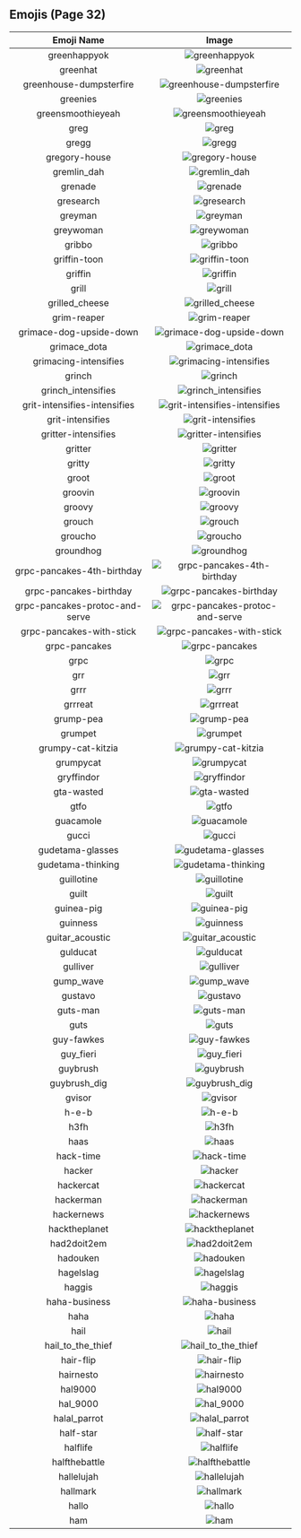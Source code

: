 
  ## Emojis (Page 32)
  |Emoji Name|Image|
  | :-: | :-: |
  |greenhappyok| ![greenhappyok](/emojis/hashicorp/greenhappyok.gif)|
  |greenhat| ![greenhat](/emojis/hashicorp/greenhat.png)|
  |greenhouse-dumpsterfire| ![greenhouse-dumpsterfire](/emojis/hashicorp/greenhouse-dumpsterfire.gif)|
  |greenies| ![greenies](/emojis/hashicorp/greenies.png)|
  |greensmoothieyeah| ![greensmoothieyeah](/emojis/hashicorp/greensmoothieyeah.png)|
  |greg| ![greg](/emojis/hashicorp/greg.png)|
  |gregg| ![gregg](/emojis/hashicorp/gregg.png)|
  |gregory-house| ![gregory-house](/emojis/hashicorp/gregory-house.jpg)|
  |gremlin_dah| ![gremlin_dah](/emojis/hashicorp/gremlin_dah.jpg)|
  |grenade| ![grenade](/emojis/hashicorp/grenade.jpg)|
  |gresearch| ![gresearch](/emojis/hashicorp/gresearch.png)|
  |greyman| ![greyman](/emojis/hashicorp/greyman.png)|
  |greywoman| ![greywoman](/emojis/hashicorp/greywoman.png)|
  |gribbo| ![gribbo](/emojis/hashicorp/gribbo.png)|
  |griffin-toon| ![griffin-toon](/emojis/hashicorp/griffin-toon.png)|
  |griffin| ![griffin](/emojis/hashicorp/griffin.png)|
  |grill| ![grill](/emojis/hashicorp/grill.png)|
  |grilled_cheese| ![grilled_cheese](/emojis/hashicorp/grilled_cheese.png)|
  |grim-reaper| ![grim-reaper](/emojis/hashicorp/grim-reaper.png)|
  |grimace-dog-upside-down| ![grimace-dog-upside-down](/emojis/hashicorp/grimace-dog-upside-down.png)|
  |grimace_dota| ![grimace_dota](/emojis/hashicorp/grimace_dota.gif)|
  |grimacing-intensifies| ![grimacing-intensifies](/emojis/hashicorp/grimacing-intensifies.gif)|
  |grinch| ![grinch](/emojis/hashicorp/grinch.png)|
  |grinch_intensifies| ![grinch_intensifies](/emojis/hashicorp/grinch_intensifies.gif)|
  |grit-intensifies-intensifies| ![grit-intensifies-intensifies](/emojis/hashicorp/grit-intensifies-intensifies.gif)|
  |grit-intensifies| ![grit-intensifies](/emojis/hashicorp/grit-intensifies.gif)|
  |gritter-intensifies| ![gritter-intensifies](/emojis/hashicorp/gritter-intensifies.gif)|
  |gritter| ![gritter](/emojis/hashicorp/gritter.png)|
  |gritty| ![gritty](/emojis/hashicorp/gritty.png)|
  |groot| ![groot](/emojis/hashicorp/groot.gif)|
  |groovin| ![groovin](/emojis/hashicorp/groovin.gif)|
  |groovy| ![groovy](/emojis/hashicorp/groovy.png)|
  |grouch| ![grouch](/emojis/hashicorp/grouch.jpg)|
  |groucho| ![groucho](/emojis/hashicorp/groucho.png)|
  |groundhog| ![groundhog](/emojis/hashicorp/groundhog.png)|
  |grpc-pancakes-4th-birthday| ![grpc-pancakes-4th-birthday](/emojis/hashicorp/grpc-pancakes-4th-birthday.png)|
  |grpc-pancakes-birthday| ![grpc-pancakes-birthday](/emojis/hashicorp/grpc-pancakes-birthday.png)|
  |grpc-pancakes-protoc-and-serve| ![grpc-pancakes-protoc-and-serve](/emojis/hashicorp/grpc-pancakes-protoc-and-serve.png)|
  |grpc-pancakes-with-stick| ![grpc-pancakes-with-stick](/emojis/hashicorp/grpc-pancakes-with-stick.png)|
  |grpc-pancakes| ![grpc-pancakes](/emojis/hashicorp/grpc-pancakes.png)|
  |grpc| ![grpc](/emojis/hashicorp/grpc.png)|
  |grr| ![grr](/emojis/hashicorp/grr.gif)|
  |grrr| ![grrr](/emojis/hashicorp/grrr.gif)|
  |grrreat| ![grrreat](/emojis/hashicorp/grrreat.jpg)|
  |grump-pea| ![grump-pea](/emojis/hashicorp/grump-pea.png)|
  |grumpet| ![grumpet](/emojis/hashicorp/grumpet.png)|
  |grumpy-cat-kitzia| ![grumpy-cat-kitzia](/emojis/hashicorp/grumpy-cat-kitzia.jpg)|
  |grumpycat| ![grumpycat](/emojis/hashicorp/grumpycat.png)|
  |gryffindor| ![gryffindor](/emojis/hashicorp/gryffindor.png)|
  |gta-wasted| ![gta-wasted](/emojis/hashicorp/gta-wasted.png)|
  |gtfo| ![gtfo](/emojis/hashicorp/gtfo.png)|
  |guacamole| ![guacamole](/emojis/hashicorp/guacamole.png)|
  |gucci| ![gucci](/emojis/hashicorp/gucci.jpg)|
  |gudetama-glasses| ![gudetama-glasses](/emojis/hashicorp/gudetama-glasses.png)|
  |gudetama-thinking| ![gudetama-thinking](/emojis/hashicorp/gudetama-thinking.png)|
  |guillotine| ![guillotine](/emojis/hashicorp/guillotine.png)|
  |guilt| ![guilt](/emojis/hashicorp/guilt.jpg)|
  |guinea-pig| ![guinea-pig](/emojis/hashicorp/guinea-pig.png)|
  |guinness| ![guinness](/emojis/hashicorp/guinness.png)|
  |guitar_acoustic| ![guitar_acoustic](/emojis/hashicorp/guitar_acoustic.png)|
  |gulducat| ![gulducat](/emojis/hashicorp/gulducat.jpg)|
  |gulliver| ![gulliver](/emojis/hashicorp/gulliver.png)|
  |gump_wave| ![gump_wave](/emojis/hashicorp/gump_wave.gif)|
  |gustavo| ![gustavo](/emojis/hashicorp/gustavo.png)|
  |guts-man| ![guts-man](/emojis/hashicorp/guts-man.png)|
  |guts| ![guts](/emojis/hashicorp/guts.png)|
  |guy-fawkes| ![guy-fawkes](/emojis/hashicorp/guy-fawkes.png)|
  |guy_fieri| ![guy_fieri](/emojis/hashicorp/guy_fieri.png)|
  |guybrush| ![guybrush](/emojis/hashicorp/guybrush.png)|
  |guybrush_dig| ![guybrush_dig](/emojis/hashicorp/guybrush_dig.gif)|
  |gvisor| ![gvisor](/emojis/hashicorp/gvisor.png)|
  |h-e-b| ![h-e-b](/emojis/hashicorp/h-e-b.png)|
  |h3fh| ![h3fh](/emojis/hashicorp/h3fh.gif)|
  |haas| ![haas](/emojis/hashicorp/haas.png)|
  |hack-time| ![hack-time](/emojis/hashicorp/hack-time.gif)|
  |hacker| ![hacker](/emojis/hashicorp/hacker.png)|
  |hackercat| ![hackercat](/emojis/hashicorp/hackercat.png)|
  |hackerman| ![hackerman](/emojis/hashicorp/hackerman.jpg)|
  |hackernews| ![hackernews](/emojis/hashicorp/hackernews.png)|
  |hacktheplanet| ![hacktheplanet](/emojis/hashicorp/hacktheplanet.png)|
  |had2doit2em| ![had2doit2em](/emojis/hashicorp/had2doit2em.png)|
  |hadouken| ![hadouken](/emojis/hashicorp/hadouken.jpg)|
  |hagelslag| ![hagelslag](/emojis/hashicorp/hagelslag.png)|
  |haggis| ![haggis](/emojis/hashicorp/haggis.png)|
  |haha-business| ![haha-business](/emojis/hashicorp/haha-business.png)|
  |haha| ![haha](/emojis/hashicorp/haha.png)|
  |hail| ![hail](/emojis/hashicorp/hail.png)|
  |hail_to_the_thief| ![hail_to_the_thief](/emojis/hashicorp/hail_to_the_thief.jpg)|
  |hair-flip| ![hair-flip](/emojis/hashicorp/hair-flip.gif)|
  |hairnesto| ![hairnesto](/emojis/hashicorp/hairnesto.png)|
  |hal9000| ![hal9000](/emojis/hashicorp/hal9000.png)|
  |hal_9000| ![hal_9000](/emojis/hashicorp/hal_9000.png)|
  |halal_parrot| ![halal_parrot](/emojis/hashicorp/halal_parrot.gif)|
  |half-star| ![half-star](/emojis/hashicorp/half-star.png)|
  |halflife| ![halflife](/emojis/hashicorp/halflife.png)|
  |halfthebattle| ![halfthebattle](/emojis/hashicorp/halfthebattle.png)|
  |hallelujah| ![hallelujah](/emojis/hashicorp/hallelujah.png)|
  |hallmark| ![hallmark](/emojis/hashicorp/hallmark.png)|
  |hallo| ![hallo](/emojis/hashicorp/hallo.gif)|
  |ham| ![ham](/emojis/hashicorp/ham.png)|
  